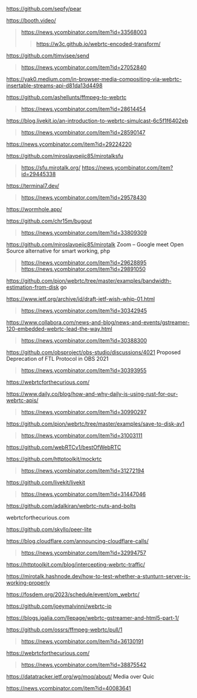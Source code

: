 https://github.com/sepfy/pear

https://booth.video/
> https://news.ycombinator.com/item?id=33568003
> > https://w3c.github.io/webrtc-encoded-transform/

https://github.com/timvisee/send
> https://news.ycombinator.com/item?id=27052840

https://yak0.medium.com/in-browser-media-compositing-via-webrtc-insertable-streams-api-d81da13d4498

https://github.com/ashellunts/ffmpeg-to-webrtc
> https://news.ycombinator.com/item?id=28614454

https://blog.livekit.io/an-introduction-to-webrtc-simulcast-6c5f1f6402eb
> https://news.ycombinator.com/item?id=28590147

https://news.ycombinator.com/item?id=29224220

https://github.com/miroslavpejic85/mirotalksfu
> https://sfu.mirotalk.org/
> https://news.ycombinator.com/item?id=29445338

https://terminal7.dev/
> https://news.ycombinator.com/item?id=29578430

https://wormhole.app/

https://github.com/chr15m/bugout
> https://news.ycombinator.com/item?id=33809309

https://github.com/miroslavpejic85/mirotalk Zoom – Google meet Open Source alternative for smart working, php
> https://news.ycombinator.com/item?id=29628895
> https://news.ycombinator.com/item?id=29891050

https://github.com/pion/webrtc/tree/master/examples/bandwidth-estimation-from-disk go

https://www.ietf.org/archive/id/draft-ietf-wish-whip-01.html
> https://news.ycombinator.com/item?id=30342945

https://www.collabora.com/news-and-blog/news-and-events/gstreamer-120-embedded-webrtc-lead-the-way.html
> https://news.ycombinator.com/item?id=30388300

https://github.com/obsproject/obs-studio/discussions/4021 Proposed Deprecation of FTL Protocol in OBS 2021
> https://news.ycombinator.com/item?id=30393955
 
https://webrtcforthecurious.com/

https://www.daily.co/blog/how-and-why-daily-is-using-rust-for-our-webrtc-apis/
> https://news.ycombinator.com/item?id=30990297

https://github.com/pion/webrtc/tree/master/examples/save-to-disk-av1
> https://news.ycombinator.com/item?id=31003111

https://github.com/webRTCv1/bestOfWebRTC

https://github.com/httptoolkit/mockrtc
> https://news.ycombinator.com/item?id=31272194

https://github.com/livekit/livekit
> https://news.ycombinator.com/item?id=31447046

https://github.com/adalkiran/webrtc-nuts-and-bolts

webrtcforthecurious.com

https://github.com/skyllo/peer-lite

https://blog.cloudflare.com/announcing-cloudflare-calls/
> https://news.ycombinator.com/item?id=32994757

https://httptoolkit.com/blog/intercepting-webrtc-traffic/

https://mirotalk.hashnode.dev/how-to-test-whether-a-stunturn-server-is-working-properly

https://fosdem.org/2023/schedule/event/om_webrtc/

https://github.com/joeymalvinni/webrtc-ip

https://blogs.igalia.com/llepage/webrtc-gstreamer-and-html5-part-1/

https://github.com/ossrs/ffmpeg-webrtc/pull/1
> https://news.ycombinator.com/item?id=36130191

https://webrtcforthecurious.com/
> https://news.ycombinator.com/item?id=38875542

https://datatracker.ietf.org/wg/moq/about/ Media over Quic

https://news.ycombinator.com/item?id=40083641
